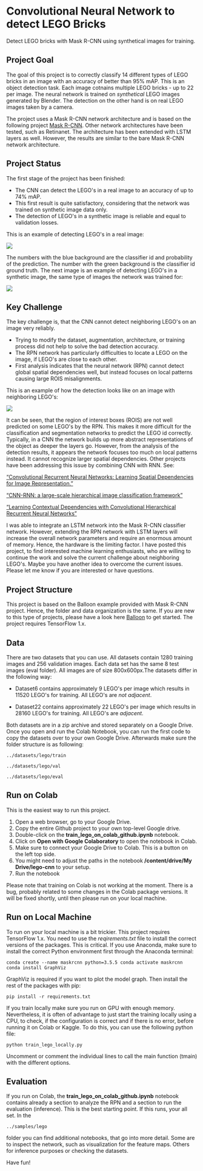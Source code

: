 # Convolutional Neural Network to detect LEGO Bricks
Detect LEGO bricks with Mask R-CNN using synthetical images for training.

## Project Goal

The goal of this project is to correctly classify 14 different types of LEGO bricks in an image with an accuracy of better than 95% mAP. This is an object detection task. Each image cotnains multiple LEGO bricks - up to 22 per image. The neural network is trained on *synthetical* LEGO images generated by Blender. The detection on the other hand is on real LEGO images taken by a camera. 

The project uses a Mask R-CNN network architecture and is based on the following project [Mask R-CNN](https://github.com/matterport/Mask_RCNN). Other network architectures have been tested, such as Retinanet. The architecture has been extended with LSTM layers as well. However, the results are similar to the bare Mask R-CNN network architecture.

## Project Status

The first stage of the project has been finished:
 
- The CNN can detect the LEGO's in a real image to an accuracy of up to 74% mAP.
- This first result is quite satisfactory, considering that the network was trained on synthetic image data only.
- The detection of LEGO's in a synthetic image is reliable and equal to validation losses.

This is an example of detecting LEGO's in a real image:

![](samples/images/image_1.png)

The numbers with the blue background are the classifier id and probability of the prediction. The number with the green background is the classifier id ground truth. The next image is an example of detecting LEGO's in a synthetic image, the same type of images the network was trained for:

![](samples/images/image_3.png)

## Key Challenge

The key challenge is, that the CNN cannot detect neighboring LEGO's on an image very reliably.

- Trying to modify the dataset, augmentation, architecture, or training process did not help to solve the bad detection accuracy.
- The RPN network has particularly difficulties to locate a LEGO on the image, if LEGO's are close to each other.
- First analysis indicates that the neural network (RPN) cannot detect global spatial dependencies well, but instead focuses on local patterns causing large ROIS misalignments.

This is an example of how the detection looks like on an image with neighboring LEGO's: 

![](samples/images/image_2.png)

It can be seen, that the region of interest boxes (ROIS) are not well predicted on some LEGO's by the RPN. This makes it more difficult for the classification and segmentation networks to predict the LEGO id correctly. Typically, in a CNN the network builds up more abstract representations of the object as deeper the layers go. However, from the analysis of the detection results, it appears the network focuses too much on local patterns instead. It cannot recognize larger spatial dependencies. Other projects have been addressing this issue by combining CNN with RNN. See:

[“Convolutional Recurrent Neural Networks: Learning Spatial Dependencies for Image Representation.”](http://www.google.com/url?q=http%3A%2F%2Fwww.cv-foundation.org%2Fopenaccess%2Fcontent_cvpr_workshops_2015%2FW03%2Fpapers%2FZuo_Convolutional_Recurrent_Neural_2015_CVPR_paper.pdf&sa=D&sntz=1&usg=AFQjCNGhHjUKRVuE5aMg1t71GllfHG0alA)

[“CNN-RNN: a large-scale hierarchical image classification framework”](https://link.springer.com/article/10.1007/s11042-017-5443-x)

[“Learning Contextual Dependencies with Convolutional Hierarchical Recurrent Neural Networks”](https://arxiv.org/pdf/1509.03877.pdf)

I was able to integrate an LSTM network into the Mask R-CNN classifier network. However, extending the RPN network with LSTM layers will increase the overall network parameters and require an enormous amount of memory. Hence, the hardware is the limiting factor. I have posted this project, to find interested machine learning enthusiasts, who are willing to continue the work and solve the current challenge about neighboring LEGO's. Maybe you have another idea to overcome the current issues. Please let me know if you are interested or have questions.

## Project Structure

This project is based on the Balloon example provided with Mask R-CNN project. Hence, the folder and data organization is the same. If you are new to this type of projects, please have a look here   [Balloon](https://github.com/matterport/Mask_RCNN/tree/master/samples/balloon) to get started. The project requires TensorFlow 1.x.

## Data

There are two datasets that you can use. All datasets contain 1280 training images and 256 validation images. Each data set has the same 8 test images (eval folder). All images are of size 800x600px.The datasets differ in the following way:

- Dataset6 contains approximately 9 LEGO's per image which results in 11520 LEGO's for training. All LEGO's are *not adjacent*.

- Dataset22 contains approximately 22 LEGO's per image which results in 28160 LEGO's for training. All LEGO's are *adjacent*.

Both datasets are in a zip archive and stored separately on a Google Drive. Once you open and run the Colab Notebook, you can run the first code to copy the datasets over to your own Google Drive. Afterwards make sure the folder structure is as following:

`../datasets/lego/train`

`../datasets/lego/val`

`../datasets/lego/eval`

## Run on Colab

This is the easiest way to run this project.

1. Open a web browser, go to your Google Drive.
2. Copy the entire Github project to your own top-level Google drive.
3. Double-click on the **train_lego_on_colab_github.ipynb** notebook.
4. Click on **Open with Google Colaboratory** to open the notebook in Colab.
5. Make sure to connect your Google Drive to Colab. This is a button on the left top side.
6. You might need to adjust the paths in the notebook **/content/drive/My Drive/lego-cnn** to your setup.
7. Run the notebook

Please note that training on Colab is not working at the moment. There is a bug, probably related to some changes in the Colab package versions. It will be fixed shortly, until then please run on your local machine. 

## Run on Local Machine

To run on your local machine is a bit trickier. This project requires TensorFlow 1.x. You need to use the *reqirements.txt* file to install the correct versions of the packages. This is critical. If you use Anaconda, make sure to install the correct Python environment first through the Anaconda terminal:
  
`conda create --name maskrcnn python=3.5.5
conda activate maskrcnn
conda install GraphViz`

GraphViz is required if you want to plot the model graph. Then install the rest of the packages with pip:

`pip install -r requirements.txt`

If you train locally make sure you run on GPU with enough memory. Nevertheless, it is often of advantage to just start the training locally using a CPU, to check, if the configuration is correct and if there is no error, before running it on Colab or Kaggle. To do this, you can use the following python file:

`python train_lego_locally.py`

Uncomment or comment the individual lines to call the main function (tmain) with the different options.

## Evaluation

If you run on Colab, the **train_lego_on_colab_github.ipynb** notebook contains already a section to analyze the RPN and a section to run the evaluation (inference). This is the best starting point. If this runs, your all set. In the 

`../samples/lego`

folder you can find additional notebooks, that go into more detail. Some are to inspect the network, such as visualization for the feature maps. Others for inference purposes or checking the datasets.

Have fun!



